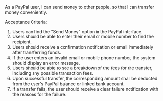As a PayPal user, I can send money to other people, so that I can transfer money conveniently.

Acceptance Criteria:

1. Users can find the "Send Money" option in the PayPal interface.
2. Users should be able to enter their email or mobile number to find the recipient.
3. Users should receive a confirmation notification or email immediately after transferring funds.
4. If the user enters an invalid email or mobile phone number, the system should display an error message.
5. Users should be able to see a breakdown of the fees for the transfer, including any possible transaction fees.
6. Upon successful transfer, the corresponding amount shall be deducted from the user's PayPal balance or linked bank account.
7. If a transfer fails, the user should receive a clear failure notification with the reasons for the failure.
